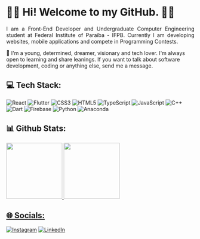 

<h1 align="justify">  👋🏼 Hi! Welcome to my GitHub. 👨‍💻 </h1>
<p align="justify"> 
I am a Front-End Developer and Undergraduate Computer Engineering student at Federal Institute of Paraíba - IFPB. Currently I am developing websites, mobile applications and compete in Programming Contests. </p>
💬 I'm a young, determined, dreamer, visionary and tech lover. I'm always open to learning and share leanings.
If you want to talk about software development, coding or anything else, send me a message.

<h2 > 💻 Tech Stack:</h3>

![React](https://img.shields.io/badge/react-black.svg?style=for-the-badge&logo=react&logoColor=gray) 
![Flutter](https://img.shields.io/badge/Flutter-black.svg?style=for-the-badge&logo=Flutter&logoColor=gray)
![CSS3](https://img.shields.io/badge/css3-black.svg?style=for-the-badge&logo=css3&logoColor=gray) 
![HTML5](https://img.shields.io/badge/html5-black.svg?style=for-the-badge&logo=html5&logoColor=gray) 
![TypeScript](https://img.shields.io/badge/typescript-black.svg?style=for-the-badge&logo=typescript&logoColor=gray) 
![JavaScript](https://img.shields.io/badge/javascript-black.svg?style=for-the-badge&logo=javascript&logoColor=gray) 
![C++](https://img.shields.io/badge/c++-black.svg?style=for-the-badge&logo=c%2B%2B&logoColor=gray) 
![Dart](https://img.shields.io/badge/dart-black.svg?style=for-the-badge&logo=dart&logoColor=gray) 
![Firebase](https://img.shields.io/badge/firebase-black.svg?style=for-the-badge&logo=firebase&logoColor=gray)
![Python](https://img.shields.io/badge/python-black?style=for-the-badge&logo=python&logoColor=gray) 
![Anaconda](https://img.shields.io/badge/Anaconda-black.svg?style=for-the-badge&logo=anaconda&logoColor=gray) 

<h2> 📊 Github Stats:</h2>
<div>
<a href="https://github.com/pedromacedol">
<img height="150em" src="https://github-readme-streak-stats.herokuapp.com/?user=pedromacedol&theme=dark&hide_border=false"/> 
<img height="150em" src="https://github-readme-stats.vercel.app/api/top-langs/?username=pedromacedol&theme=dark&hide_border=false&include_all_commits=true&count_private=true&layout=compact"/>



<h2> 🌐 Socials: </h2>

[![Instagram](https://img.shields.io/badge/Instagram-%23E4405F.svg?logo=Instagram&logoColor=white)](https://instagram.com/https://www.instagram.com/pedromacedol.dev/) 
[![LinkedIn](https://img.shields.io/badge/LinkedIn-%230077B5.svg?logo=linkedin&logoColor=white)](https://linkedin.com/in/https://www.linkedin.com/in/pedromacedol/)




